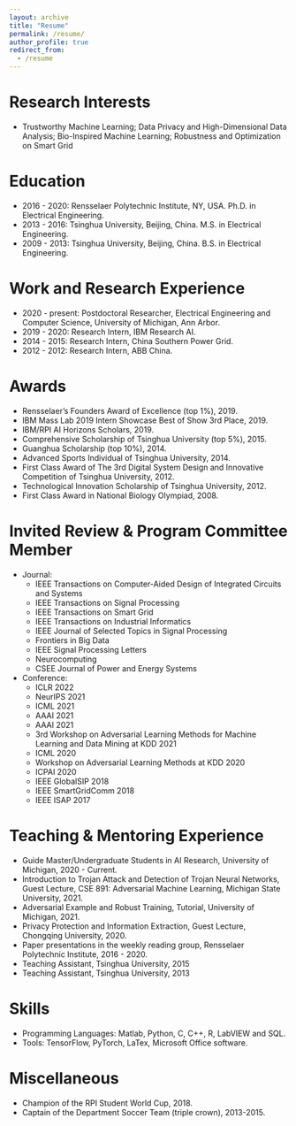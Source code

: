 ```yaml
---
layout: archive
title: "Resume"
permalink: /resume/
author_profile: true
redirect_from:
  - /resume
---
```




**Research Interests**
======
* Trustworthy Machine Learning; Data Privacy and High-Dimensional Data Analysis; Bio-Inspired Machine Learning; Robustness and Optimization on Smart Grid

**Education**
======
* 2016 - 2020: Rensselaer Polytechnic Institute, NY, USA. Ph.D. in Electrical Engineering.
* 2013 - 2016: Tsinghua University, Beijing, China. M.S. in Electrical Engineering.
* 2009 - 2013: Tsinghua University, Beijing, China. B.S. in Electrical Engineering.

**Work and Research Experience**
======
* 2020 - present:     Postdoctoral Researcher, Electrical Engineering and Computer Science, University of Michigan, Ann Arbor.
* 2019 - 2020:        Research Intern, IBM Research AI.
* 2014 - 2015:        Research Intern, China Southern Power Grid.
* 2012 - 2012:        Research Intern, ABB China.

**Awards**
======
* Rensselaer’s Founders Award of Excellence (top 1%), 2019.
* IBM Mass Lab 2019 Intern Showcase Best of Show 3rd Place, 2019.
* IBM/RPI AI Horizons Scholars, 2019.
* Comprehensive Scholarship of Tsinghua University (top 5%), 2015.
* Guanghua Scholarship (top 10%), 2014.
* Advanced Sports Individual of Tsinghua University, 2014.
* First Class Award of The 3rd Digital System Design and Innovative Competition of Tsinghua University, 2012.
* Technological Innovation Scholarship of Tsinghua University, 2012.
* First Class Award in National Biology Olympiad, 2008.

**Invited Review & Program Committee Member**
======
* Journal:
    * IEEE Transactions on Computer-Aided Design of Integrated Circuits and Systems
    * IEEE Transactions on Signal Processing
    * IEEE Transactions on Smart Grid
    * IEEE Transactions on Industrial Informatics
    * IEEE Journal of Selected Topics in Signal Processing
    * Frontiers in Big Data
    * IEEE Signal Processing Letters
    * Neurocomputing
    * CSEE Journal of Power and Energy Systems
* Conference:
    * ICLR 2022
    * NeurIPS 2021
    * ICML 2021
    * AAAI 2021
    * AAAI 2021
    * 3rd Workshop on Adversarial Learning Methods for Machine Learning and Data Mining at KDD 2021
    * ICML 2020
    * Workshop on Adversarial Learning Methods at KDD 2020
    * ICPAI 2020
    * IEEE GlobalSIP 2018
    * IEEE SmartGridComm 2018
    * IEEE ISAP 2017

**Teaching & Mentoring Experience**
======
* Guide Master/Undergraduate Students in AI Research, University of Michigan, 2020 - Current.
* Introduction to Trojan Attack and Detection of Trojan Neural Networks, Guest Lecture, CSE 891: Adversarial Machine Learning, Michigan State University, 2021.
* Adversarial Example and Robust Training, Tutorial, University of Michigan, 2021.
* Privacy Protection and Information Extraction, Guest Lecture, Chongqing University, 2020.
* Paper presentations in the weekly reading group, Rensselaer Polytechnic Institute, 2016 - 2020.
* Teaching Assistant, Tsinghua University, 2015
* Teaching Assistant, Tsinghua University, 2013

**Skills**
======
* Programming Languages:  Matlab, Python, C, C++, R, LabVIEW and SQL.
* Tools: TensorFlow, PyTorch, LaTex, Microsoft Office software.

**Miscellaneous**
======
* Champion of the RPI Student World Cup, 2018.
* Captain of the Department Soccer Team (triple crown), 2013-2015.

<!--
**Selected Courses**
======
* Xidian University

Programming in C Language, Advanced Mathematics, Linear Algebra, Probability Theory and Statistics, General Physics, MATLAB language, Fundamentals of Circuit Analysis, Field Theory and Complex Variable Function, Signal and System, Fundamentals of Analog Electronic Technology, Digital Circuit and Logic Design, Fundamentals of Software Technique, Computational Methods, Discrete Mathematics, Stochastic Signal Processing, Principles of Communication, Digital Image Processing, Computer Network, Fundamentals of Internet Technique Application, Digital Signal Processing

* University of Pennsylvania

Digital Communication, Digital Signal Processing, Introduction to Networks and Protocols, Introduction to Optimization Theory, Linear System Theory, Networked System, Random Processes and Optimum Estimation, Wireless Sensor Network

* Rensselaer Polytechnic Institute

Analysis of Algorithms, Compressed Sensing and Its Applications, Computational Optimization, Deep Learning (Audit), Machine Learning From Data (Audit), Mathematical Analysis, Nonlinear Programming

* Coursera (Audit)

Data Science Specialization: The Data Scientist’s Toolbox, R Programming, Getting and Cleaning Data, Exploratory Data Analysis, Reproducible Research, Statistical Inference, Regression Models, Practical Machine Learning, Developing Data Products

Deep Learning Specialization: Neural Networks and Deep Learning, Improving Deep Neural Networks: Hyperparameter tuning, Regularization and Optimization, Structuring Machine Learning Projects
-->

<!-- 
**Advisor**
======
[Meng Wang](https://ecse.rpi.edu/~wang/)  
Assistant Professor  
Rensselaer Polytechnic Institute  
Email: wangm7 (you can make the "at") rpi (dot) edu
-->
